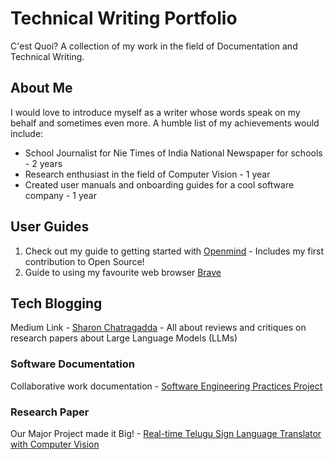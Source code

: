 # Technical Writing Portfolio
C'est Quoi? A collection of my work in the field of Documentation and Technical Writing.

## About Me
I would love to introduce myself as a writer whose words speak on my behalf and sometimes even more. A humble list of my achievements would include:
* School Journalist for Nie Times of India National Newspaper for schools - 2 years
* Research enthusiast in the field of Computer Vision - 1 year
* Created user manuals and onboarding guides for a cool software company - 1 year

## User Guides
1. Check out my guide to getting started with [Openmind](https://github.com/SecretAgentShh/TWPortfolio/wiki/OPENMIND-User-Guide) - Includes my first contribution to Open Source!
2. Guide to using my favourite web browser [Brave](https://medium.com/p/9cfaeebd695a/edit)

## Tech Blogging
Medium Link - [Sharon Chatragadda](https://medium.com/@thatssorandomms) - All about reviews and critiques on research papers about Large Language Models (LLMs)

### Software Documentation
Collaborative work documentation - [Software Engineering Practices Project](https://github.com/meyruiz/MACS-Soen6011summer2023/wiki)

### Research Paper
Our Major Project made it Big! - [Real-time Telugu Sign Language Translator with Computer Vision](https://www.ijraset.com/research-paper/real-time-telugu-sign-language-translator-with-computer-vision)
